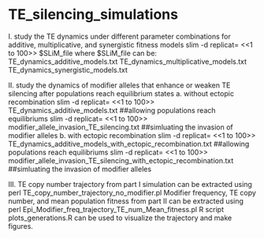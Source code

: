 # TE_silencing_simulations
I. study the TE dynamics under different parameter combinations for additive, multiplicative, and synergistic fitness models
  slim -d replicat= <<1 to 100>> $SLiM_file
  where $SLiM_file can be: 
    TE_dynamics_additive_models.txt
    TE_dynamics_multiplicative_models.txt
    TE_dynamics_synergistic_models.txt

II. study the dynamics of modifier alleles that enhance or weaken TE silencing after populations reach equilibrium states
  a. without ectopic recombination
    slim -d replicat= <<1 to 100>> TE_dynamics_additive_models.txt      ##allowing populations reach equilibriums
    slim -d replicat= <<1 to 100>> modifier_allele_invasion_TE_silencing.txt     ##simluating the invasion of modifier alleles
  b. with ectopic recombination
    slim -d replicat= <<1 to 100>> TE_dynamics_additive_models_with_ectopic_recombination.txt     ##allowing populations reach equilibriums
    slim -d replicat= <<1 to 100>> modifier_allele_invasion_TE_silencing_with_ectopic_recombination.txt     ##simluating the invasion of modifier alleles

III. TE copy number trajectory from part I simulation can be extracted using
    perl TE_copy_number_trajectory_no_modifier.pl
    Modifier frequency, TE copy number, and mean population fitness from part II can be extracted using
    perl Epi_Modifier_freq_trajectory_TE_num_Mean_fitness.pl
    R script plots_generations.R can be used to visualize the trajectory and make figures.
